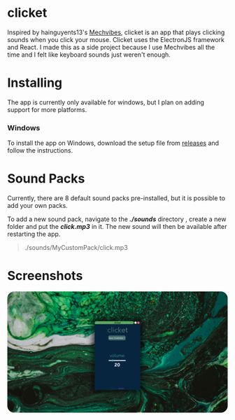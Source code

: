 

# clicket
Inspired by  hainguyents13's [Mechvibes](https://github.com/hainguyents13/mechvibes), clicket is an app  that plays clicking sounds when you click your mouse. Clicket uses  the ElectronJS framework and React. I made this as a side project because I use Mechvibes all the time and I felt like keyboard sounds just weren't enough.

# Installing
The app is currently only available for windows, but I plan on adding support for more platforms.

### Windows 
To install the app on Windows, download the  setup file from [releases](https://github.com/spreyo/clicket/releases)  and follow the instructions. 
# Sound Packs
Currently, there are 8 default sound packs pre-installed, but it is possible to add your own packs.

To add a new sound pack, navigate to the ***./sounds*** directory , create a new folder and put the ***click.mp3*** in it. The new sound will then be available after restarting the app.

>   ./sounds/MyCustomPack/click.mp3

# Screenshots

![](/clicket.png?raw=true)




